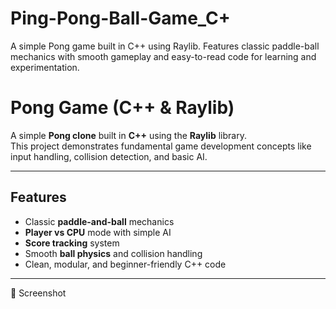 # Ping-Pong-Ball-Game_C+
A simple Pong game built in C++ using Raylib. Features classic paddle-ball mechanics with smooth gameplay and easy-to-read code for learning and experimentation.
# Pong Game (C++ & Raylib) 

A simple **Pong clone** built in **C++** using the **Raylib** library.  
This project demonstrates fundamental game development concepts like input handling, collision detection, and basic AI.  

---

## Features  
- Classic **paddle-and-ball** mechanics  
- **Player vs CPU** mode with simple AI  
- **Score tracking** system  
- Smooth **ball physics** and collision handling  
- Clean, modular, and beginner-friendly C++ code  

---

📸 Screenshot
